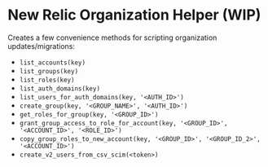 # New Relic Organization Helper (WIP)

Creates a few convenience methods for scripting organization updates/migrations:

- `list_accounts(key)`
- `list_groups(key)`
- `list_roles(key)`
- `list_auth_domains(key)`
- `list_users_for_auth_domains(key, '<AUTH_ID>')`
- `create_group(key, '<GROUP_NAME>', '<AUTH_ID>')`
- `get_roles_for_group(key, '<GROUP_ID>')`
- `grant_group_access_to_role_for_account(key, '<GROUP_ID>', '<ACCOUNT_ID>', '<ROLE_ID>')`
- `copy_group_roles_to_new_account(key, '<GROUP_ID>', '<GROUP_ID_2>', '<ACCOUNT_ID>')`
- `create_v2_users_from_csv_scim(<token>)`

